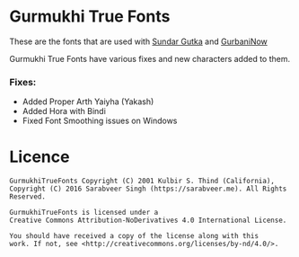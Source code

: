 # Gurmukhi True Fonts
These are the fonts that are used with [Sundar Gutka](http://khalisfoundation.org/apps/sundar-gutka/) and [GurbaniNow](https://gurbaninow.com)

Gurmukhi True Fonts have various fixes and new characters added to them.

### Fixes:
- Added Proper Arth Yaiyha (Yakash)
- Added Hora with Bindi
- Fixed Font Smoothing issues on Windows

# Licence

```
GurmukhiTrueFonts Copyright (C) 2001 Kulbir S. Thind (California), Copyright (C) 2016 Sarabveer Singh (https://sarabveer.me). All Rights Reserved.

GurmukhiTrueFonts is licensed under a
Creative Commons Attribution-NoDerivatives 4.0 International License.

You should have received a copy of the license along with this
work. If not, see <http://creativecommons.org/licenses/by-nd/4.0/>.
```